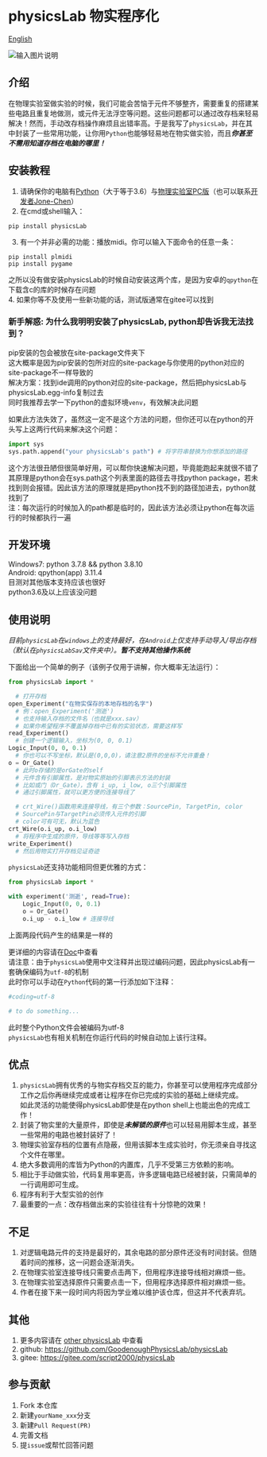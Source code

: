 ﻿# physicsLab 物实程序化

[English](./README.en.md)

![输入图片说明](./cover.jpg)

## 介绍
在物理实验室做实验的时候，我们可能会苦恼于元件不够整齐，需要重复的搭建某些电路且重复地做测，或元件无法浮空等问题。这些问题都可以通过改存档来轻易解决！然而，手动改存档操作麻烦且出错率高。于是我写了```physicsLab```，并在其中封装了一些常用功能，让你用```Python```也能够轻易地在物实做实验，而且***你甚至不需用知道存档在电脑的哪里！***

## 安装教程

1.  请确保你的电脑有[Python](https://www.python.org)（大于等于3.6）与[物理实验室PC版](https://www.turtlesim.com/)（也可以联系[开发者Jone-Chen](https://gitee.com/civitasjohn)）
2.  在cmd或shell输入：
```shell
pip install physicsLab
```
3.  有一个并非必需的功能：播放midi。你可以输入下面命令的任意一条：
```shell
pip install plmidi
pip install pygame
```
之所以没有做安装physicsLab的时候自动安装这两个库，是因为安卓的`qpython`在下载含c的库的时候存在问题  
4.  如果你等不及使用一些新功能的话，测试版通常在gitee可以找到

### 新手解惑: 为什么我明明安装了physicsLab, python却告诉我无法找到？
pip安装的包会被放在site-package文件夹下  
这大概率是因为pip安装的包所对应的site-package与你使用的python对应的site-package不一样导致的  
解决方案：找到ide调用的python对应的site-package，然后把physicsLab与physicsLab.egg-info复制过去  
同时我推荐去学一下python的虚拟环境`venv`，有效解决此问题  
  
如果此方法失效了，虽然这一定不是这个方法的问题，但你还可以在python的开头写上这两行代码来解决这个问题：  
```python
import sys
sys.path.append("your physicsLab's path") # 将字符串替换为你想添加的路径
```
这个方法很丑陋但很简单好用，可以帮你快速解决问题，毕竟能跑起来就很不错了   
其原理是python会在sys.path这个列表里面的路径去寻找python package，若未找到则会报错。因此该方法的原理就是把python找不到的路径加进去，python就找到了   
注：每次运行的时候加入的path都是临时的，因此该方法必须让python在每次运行的时候都执行一遍   


## 开发环境
Windows7: python 3.7.8  &&  python 3.8.10  
Android: qpython(app) 3.11.4  
目测对其他版本支持应该也很好  
python3.6及以上应该没问题

## 使用说明
*目前```physicsLab```在```windows```上的支持最好，在```Android```上仅支持手动导入/导出存档（默认在```physicsLabSav```文件夹中）。**暂不支持其他操作系统***  

下面给出一个简单的例子（该例子仅用于讲解，你大概率无法运行）：
```Python
from physicsLab import *

  # 打开存档
open_Experiment("在物实保存的本地存档的名字")
  # 例：open_Experiment('测逝')
  # 也支持输入存档的文件名（也就是xxx.sav）
  # 如果你希望程序不覆盖掉存档中已有的实验状态，需要这样写
read_Experiment()
  # 创建一个逻辑输入，坐标为(0, 0, 0.1)
Logic_Input(0, 0, 0.1)
  # 你也可以不写坐标，默认是(0,0,0)，请注意2原件的坐标不允许重叠！
o = Or_Gate()
  # 此时o存储的是orGate的self
  # 元件含有引脚属性，是对物实原始的引脚表示方法的封装
  # 比如或门（Or_Gate），含有 i_up, i_low, o三个引脚属性
  # 通过引脚属性，就可以更方便的连接导线了

  # crt_Wire()函数用来连接导线，有三个参数：SourcePin, TargetPin, color
  # SourcePin与TargetPin必须传入元件的引脚
  # color可有可无，默认为蓝色
crt_Wire(o.i_up, o.i_low)
  # 将程序中生成的原件，导线等等写入存档
write_Experiment()
  # 然后用物实打开存档见证奇迹
```

```physicsLab```还支持功能相同但更优雅的方式：
```python
from physicsLab import *

with experiment('测逝', read=True):
    Logic_Input(0, 0, 0.1)
    o = Or_Gate()
    o.i_up - o.i_low # 连接导线
```
上面两段代码产生的结果是一样的  
  
更详细的内容请在[Doc](./Doc)中查看  
请注意：由于`physicsLab`使用中文注释并出现过编码问题，因此physicsLab有一套确保编码为`utf-8`的机制  
此时你可以手动在```Python```代码的第一行添加如下注释：
```Python
#coding=utf-8

# to do something...
```  
此时整个Python文件会被编码为utf-8  
`physicsLab`也有相关机制在你运行代码的时候自动加上该行注释。

## 优点
1.  ```physicsLab```拥有优秀的与物实存档交互的能力，你甚至可以使用程序完成部分工作之后你再继续完成或者让程序在你已完成的实验的基础上继续完成。  
  如此灵活的功能使得physicsLab即使是在python shell上也能出色的完成工作！
2.  封装了物实里的大量原件，即使是***未解锁的原件***也可以轻易用脚本生成，甚至一些常用的电路也被封装好了！
3.  物理实验室存档的位置有点隐蔽，但用该脚本生成实验时，你无须亲自寻找这个文件在哪里。
4.  绝大多数调用的库皆为Python的内置库，几乎不受第三方依赖的影响。
5.  相比于手动做实验，代码复用率更高，许多逻辑电路已经被封装，只需简单的一行调用即可生成。
6.  程序有利于大型实验的创作
7.  最重要的一点：改存档做出来的实验往往有十分惊艳的效果！

## 不足
1. 对逻辑电路元件的支持是最好的，其余电路的部分原件还没有时间封装。但随着时间的推移，这一问题会逐渐消失。
2. 在物理实验室连接导线只需要点击两下，但用程序连接导线相对麻烦一些。
3. 在物理实验室选择原件只需要点击一下，但用程序选择原件相对麻烦一些。
4. 作者在接下来一段时间内将因为学业难以维护该仓库，但这并不代表弃坑。

## 其他
1. 更多内容请在 [other physicsLab](https://gitee.com/script2000/temporary-warehouse/tree/master/other%20physicsLab) 中查看
2. github: https://github.com/GoodenoughPhysicsLab/physicsLab
3. gitee: https://gitee.com/script2000/physicsLab

## 参与贡献
1.  Fork 本仓库
2.  新建```yourName_xxx```分支
3.  新建`Pull Request(PR)`
4.  完善文档
5.  提`issue`或帮忙回答问题